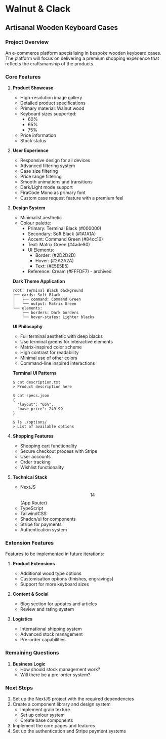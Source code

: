 # Walnut & Clack

## Artisanal Wooden Keyboard Cases

### Project Overview

An e-commerce platform specialising in bespoke wooden keyboard cases. The platform will focus on delivering a premium shopping experience that reflects the craftsmanship of the products.

### Core Features

1. **Product Showcase**

   - High-resolution image gallery
   - Detailed product specifications
   - Primary material: Walnut wood
   - Keyboard sizes supported:
     - 60\%
     - 65\%
     - 75\%
   - Price information
   - Stock status

2. **User Experience**

   - Responsive design for all devices
   - Advanced filtering system
   - Case size filtering
   - Price range filtering
   - Smooth animations and transitions
   - Dark/Light mode support
   - FiraCode Mono as primary font
   - Custom case request feature with a premium feel

3. **Design System**

   - Minimalist aesthetic
   - Colour palette:
     - Primary: Terminal Black (#000000)
     - Secondary: Soft Black (#1A1A1A)
     - Accent: Command Green (#84cc16)
     - Text: Matrix Green (#4ade80)
     - UI Elements:
       - Border: (#2D2D2D)
       - Hover: (#2A2A2A)
       - Text: (#E5E5E5)
     - Reference: Cream (#FFFDF7) - archived

   **Dark Theme Application**

   ```
   root: Terminal Black background
   ├── cards: Soft Black
   │   ├── command: Command Green
   │   └── output: Matrix Green
   └── elements:
       ├── borders: Dark borders
       └── hover-states: Lighter blacks
   ```

   **UI Philosophy**

   - Full terminal aesthetic with deep blacks
   - Use terminal greens for interactive elements
   - Matrix-inspired color scheme
   - High contrast for readability
   - Minimal use of other colors
   - Command-line inspired interactions

   **Terminal UI Patterns**

   ```
   $ cat description.txt
   > Product description here

   $ cat specs.json
   {
     "layout": "65%",
     "base_price": 249.99
   }

   $ ls ./options/
   > List of available options
   ```

4. **Shopping Features**

   - Shopping cart functionality
   - Secure checkout process with Stripe
   - User accounts
   - Order tracking
   - Wishlist functionality

5. **Technical Stack**
   - NextJS $$14$$ (App Router)
   - TypeScript
   - TailwindCSS
   - Shadcn/ui for components
   - Stripe for payments
   - Authentication system

### Extension Features

Features to be implemented in future iterations:

1. **Product Extensions**

   - Additional wood type options
   - Customisation options (finishes, engravings)
   - Support for more keyboard sizes

2. **Content & Social**

   - Blog section for updates and articles
   - Review and rating system

3. **Logistics**
   - International shipping system
   - Advanced stock management
   - Pre-order capabilities

### Remaining Questions

1. **Business Logic**
   - How should stock management work?
   - Will there be a pre-order system?

### Next Steps

1. Set up the NextJS project with the required dependencies
2. Create a component library and design system
   - Implement grain texture
   - Set up colour system
   - Create base components
3. Implement the core pages and features
4. Set up the authentication and Stripe payment systems

